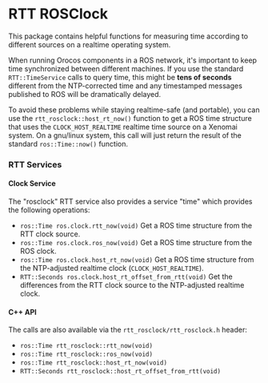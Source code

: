 RTT ROSClock
============

This package contains helpful functions for measuring time according to
different sources on a realtime operating system. 

When running Orocos components in a ROS network, it's important to keep
time synchronized between different machines. If you use the standard
`RTT::TimeService` calls to query time, this might be **tens of seconds**
different from the NTP-corrected time and any timestamped messages published
to ROS will be dramatically delayed.

To avoid these problems while staying realtime-safe (and portable), you can 
use the `rtt_rosclock::host_rt_now()` function to get a ROS time structure
that uses the `CLOCK_HOST_REALTIME` realtime time source on a Xenomai system. 
On a gnu/linux system, this call will just return the result of the standard
`ros::Time::now()` function.

### RTT Services

#### Clock Service

The "rosclock" RTT service also provides a service "time" which provides the
following operations:

 * `ros::Time ros.clock.rtt_now(void)` Get a ROS time structure from the RTT clock source.
 * `ros::Time ros.clock.ros_now(void)` Get a ROS time structure from the ROS clock.
 * `ros::Time ros.clock.host_rt_now(void)` Get a ROS time structure from the NTP-adjusted realtime clock (`CLOCK_HOST_REALTIME`).
 * `RTT::Seconds ros.clock.host_rt_offset_from_rtt(void)` Get the differences from the RTT clock source to the NTP-adjusted realtime clock.

#### C++ API

The calls are also available via the `rtt_rosclock/rtt_rosclock.h` header:

 * `ros::Time rtt_rosclock::rtt_now(void)`
 * `ros::Time rtt_rosclock::ros_now(void)`
 * `ros::Time rtt_rosclock::host_rt_now(void)`
 * `RTT::Seconds rtt_rosclock::host_rt_offset_from_rtt(void)`

